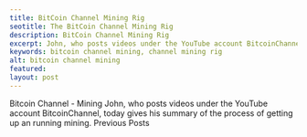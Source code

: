 ```yaml
---
title: BitCoin Channel Mining Rig
seotitle: The BitCoin Channel Mining Rig
description: BitCoin Channel Mining Rig
excerpt: John, who posts videos under the YouTube account BitcoinChannel.
keywords: bitcoin channel mining, channel mining rig
alt: bitcoin channel mining
featured: 
layout: post
---
```

Bitcoin Channel - Mining
John, who posts videos under the YouTube account BitcoinChannel, today gives his summary of the process of getting up an running mining.
Previous Posts
